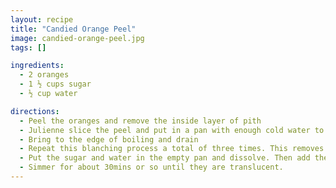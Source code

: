 ```yaml
---
layout: recipe
title: "Candied Orange Peel"
image: candied-orange-peel.jpg
tags: []

ingredients:
  - 2 oranges
  - 1 ½ cups sugar
  - ½ cup water

directions:
  - Peel the oranges and remove the inside layer of pith
  - Julienne slice the peel and put in a pan with enough cold water to cover
  - Bring to the edge of boiling and drain
  - Repeat this blanching process a total of three times. This removes the bitterness.
  - Put the sugar and water in the empty pan and dissolve. Then add the blanched julienne peel and bring to the boil.
  - Simmer for about 30mins or so until they are translucent.
---
```

